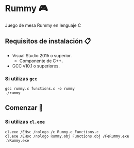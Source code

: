 #	Rummy 🎮
Juego de mesa Rummy en lenguaje C

##	Requisitos de instalación 📋
* Visual Studio 2015 o superior.
	*	Componente de C++.
* GCC v10.1 o superiores.
###	Si utilizas `gcc`
 	gcc rummy.c functions.c -o rummy
	./rummy
##	Comenzar 👾
	
###	Si utilizas `cl.exe`
	cl.exe /EHsc /nologo /c Rummy.c Functions.c
	cl.exe /EHsc /nologo Rummy.obj Functions.obj /FeRummy.exe
	.\Rummy.exe
<!--
## Autores 🔔
Proyecto creado por:
-Arias Jimenez Alejandro
-Cruz Miranda Yasser Vladimir
-Garcia Olvera José Ignacio
--!>
